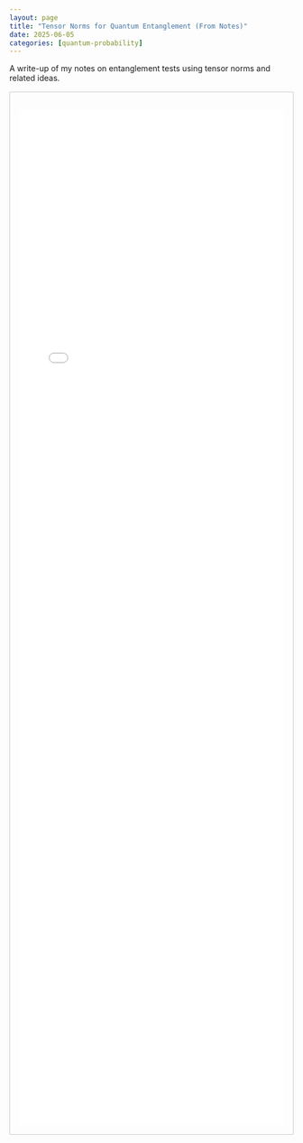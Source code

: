 ```yaml
---
layout: page
title: "Tensor Norms for Quantum Entanglement (From Notes)"
date: 2025-06-05
categories: [quantum-probability]
---
```


A write-up of my notes on entanglement tests using tensor norms and related ideas.

<!--more-->

<div class="wrapper" style="border:1px solid #ccc; padding:1rem; margin-top:1rem;">
  <!-- "Read More" removed; iframe now opens directly -->
  <iframe src="{{ '/assets/html/tensor-norms-quantum-entanglement.html' | relative_url }}" width="100%" height="1800px" style="border:none; margin-top:1rem;" loading="lazy"></iframe>
 </div>
